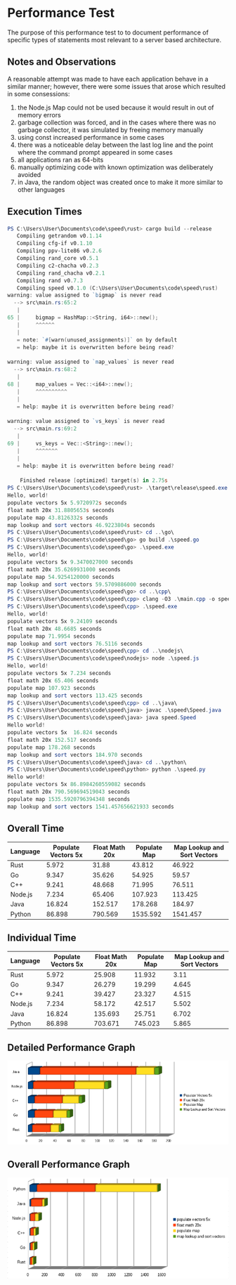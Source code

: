 # Performance Test

The purpose of this performance test to to document performance of specific types of statements
most relevant to a server based architecture.

## Notes and Observations

A reasonable attempt was made to have each application behave in a similar manner; however, there
were some issues that arose which resulted in some consessions:

1. the Node.js Map could not be used because it would result in out of memory errors
2. garbage collection was forced, and in the cases where there was no garbage collector, it was simulated by freeing memory manually
3. using const increased performance in some cases
4. there was a noticeable delay between the last log line and the point where the command prompt appeared in some cases
5. all applications ran as 64-bits
6. manually optimizing code with known optimization was deliberately avoided
7. in Java, the random object was created once to make it more similar to other languages

## Execution Times

```powershell
PS C:\Users\User\Documents\code\speed\rust> cargo build --release
   Compiling getrandom v0.1.14
   Compiling cfg-if v0.1.10
   Compiling ppv-lite86 v0.2.6
   Compiling rand_core v0.5.1
   Compiling c2-chacha v0.2.3
   Compiling rand_chacha v0.2.1
   Compiling rand v0.7.3
   Compiling speed v0.1.0 (C:\Users\User\Documents\code\speed\rust)
warning: value assigned to `bigmap` is never read
  --> src\main.rs:65:2
   |
65 |     bigmap = HashMap::<String, i64>::new();
   |     ^^^^^^
   |
   = note: `#[warn(unused_assignments)]` on by default
   = help: maybe it is overwritten before being read?

warning: value assigned to `map_values` is never read
  --> src\main.rs:68:2
   |
68 |     map_values = Vec::<i64>::new();
   |     ^^^^^^^^^^
   |
   = help: maybe it is overwritten before being read?

warning: value assigned to `vs_keys` is never read
  --> src\main.rs:69:2
   |
69 |     vs_keys = Vec::<String>::new();
   |     ^^^^^^^
   |
   = help: maybe it is overwritten before being read?

    Finished release [optimized] target(s) in 2.75s
PS C:\Users\User\Documents\code\speed\rust> .\target\release\speed.exe
Hello, world!
populate vectors 5x 5.9720972s seconds
float math 20x 31.8805653s seconds
populate map 43.8126332s seconds
map lookup and sort vectors 46.9223804s seconds
PS C:\Users\User\Documents\code\speed\rust> cd ..\go\
PS C:\Users\User\Documents\code\speed\go> go build .\speed.go
PS C:\Users\User\Documents\code\speed\go> .\speed.exe
Hello, world!
populate vectors 5x 9.3470027000 seconds
float math 20x 35.6269931000 seconds
populate map 54.9254120000 seconds
map lookup and sort vectors 59.5709886000 seconds
PS C:\Users\User\Documents\code\speed\go> cd ..\cpp\
PS C:\Users\User\Documents\code\speed\cpp> clang -O3 .\main.cpp -o speed.exe
PS C:\Users\User\Documents\code\speed\cpp> .\speed.exe
Hello, world!
populate vectors 5x 9.24109 seconds
float math 20x 48.6685 seconds
populate map 71.9954 seconds
map lookup and sort vectors 76.5116 seconds
PS C:\Users\User\Documents\code\speed\cpp> cd ..\nodejs\
PS C:\Users\User\Documents\code\speed\nodejs> node .\speed.js
Hello, world!
populate vectors 5x 7.234 seconds
float math 20x 65.406 seconds
populate map 107.923 seconds
map lookup and sort vectors 113.425 seconds
PS C:\Users\User\Documents\code\speed\cpp> cd ..\java\
PS C:\Users\User\Documents\code\speed\java> javac .\speed\Speed.java
PS C:\Users\User\Documents\code\speed\java> java speed.Speed
Hello world!
populate vectors 5x  16.824 seconds
float math 20x 152.517 seconds
populate map 178.268 seconds
map lookup and sort vectors 184.970 seconds
PS C:\Users\User\Documents\code\speed\java> cd ..\python\
PS C:\Users\User\Documents\code\speed\python> python .\speed.py
Hello world!
populate vectors 5x 86.8984260559082 seconds
float math 20x 790.569694519043 seconds
populate map 1535.5920796394348 seconds
map lookup and sort vectors 1541.457656621933 seconds
```

## Overall Time

| Language | Populate Vectors 5x | Float Math 20x | Populate Map | Map Lookup and Sort Vectors |
|----------|---------------------|----------------|--------------|-----------------------------|
| Rust     | 5.972               | 31.88          | 43.812       | 46.922                      |
| Go       | 9.347               | 35.626         | 54.925       | 59.57                       |
| C++      | 9.241               | 48.668         | 71.995       | 76.511                      |
| Node.js  | 7.234               | 65.406         | 107.923      | 113.425                     |
| Java     | 16.824              | 152.517        | 178.268      | 184.97                      |
| Python   | 86.898              | 790.569        | 1535.592     | 1541.457                    |

## Individual Time

| Language | Populate Vectors 5x | Float Math 20x | Populate Map | Map Lookup and Sort Vectors |
|----------|---------------------|----------------|--------------|-----------------------------|
| Rust     | 5.972               | 25.908         | 11.932       | 3.11                        |
| Go       | 9.347               | 26.279         | 19.299       | 4.645                       |
| C++      | 9.241               | 39.427         | 23.327       | 4.515                       |
| Node.js  | 7.234               | 58.172         | 42.517       | 5.502                       |
| Java     | 16.824              | 135.693        | 25.751       | 6.702                       |
| Python   | 86.898              | 703.671        | 745.023      | 5.865                       |

## Detailed Performance Graph

![Detailed Performance Graph](graph-detail.png "Detailed Performance Graph")

## Overall Performance Graph

![Overall Performance Graph](graph.png "Overall Performance Graph")
